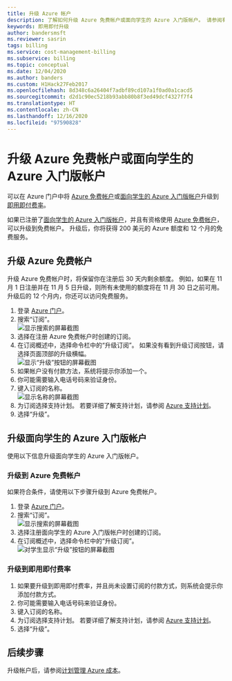```yaml
---
title: 升级 Azure 帐户
description: 了解如何升级 Azure 免费帐户或面向学生的 Azure 入门版帐户。 请参阅有关 Azure 支持计划的其他信息。
keywords: 即用即付升级
author: bandersmsft
ms.reviewer: sasrin
tags: billing
ms.service: cost-management-billing
ms.subservice: billing
ms.topic: conceptual
ms.date: 12/04/2020
ms.author: banders
ms.custom: H1Hack27Feb2017
ms.openlocfilehash: 8d348c6a26404f7adbf89cd107a1f0ad0a1cacd5
ms.sourcegitcommit: d2d1c90ec5218b93abb80b8f3ed49dcf4327f7f4
ms.translationtype: HT
ms.contentlocale: zh-CN
ms.lasthandoff: 12/16/2020
ms.locfileid: "97590828"
---
```

# <a name="upgrade-your-azure-free-account-or-azure-for-students-starter-account"></a>升级 Azure 免费帐户或面向学生的 Azure 入门版帐户

可以在 Azure 门户中将 [Azure 免费帐户](https://azure.microsoft.com/free/)或[面向学生的 Azure 入门版帐户](https://azure.microsoft.com/offers/ms-azr-0144p/)升级到[即用即付费率](https://azure.microsoft.com/offers/ms-azr-0003p/)。

如果已注册了[面向学生的 Azure 入门版帐户](https://azure.microsoft.com/offers/ms-azr-0144p/)，并且有资格使用 [Azure 免费帐户](https://azure.microsoft.com/free/)，可以升级到免费帐户。 升级后，你将获得 200 美元的 Azure 额度和 12 个月的免费服务。

<a id="freetrial"></a>

## <a name="upgrade-your-azure-free-account"></a>升级 Azure 免费帐户

升级 Azure 免费帐户时，将保留你在注册后 30 天内剩余额度。 例如，如果在 11 月 1 日注册并在 11 月 5 日升级，则所有未使用的额度将在 11 月 30 日之前可用。 升级后的 12 个月内，你还可以访问免费服务。

1. 登录 [Azure 门户](https://portal.azure.com)。
1. 搜索“订阅”。  
    ![显示搜索的屏幕截图](./media/upgrade-azure-subscription/search-subscriptions-ibiza.png)
1. 选择在注册 Azure 免费帐户时创建的订阅。
1. 在订阅概述中，选择命令栏中的“升级订阅”。 如果没有看到升级订阅按钮，请选择页面顶部的升级横幅。  
    ![显示“升级”按钮的屏幕截图](./media/upgrade-azure-subscription/free-upgrade-button.png)
1. 如果帐户没有付款方法，系统将提示你添加一个。
1. 你可能需要输入电话号码来验证身份。
1. 键入订阅的名称。  
     ![显示名称的屏幕截图](./media/upgrade-azure-subscription/free-upgrade-name.png)
1. 为订阅选择支持计划。 若要详细了解支持计划，请参阅 [Azure 支持计划](https://azure.microsoft.com/us/support/plans/)。
1. 选择“升级”。

<a id="student"></a>

## <a name="upgrade-your-azure-for-students-starter-account"></a>升级面向学生的 Azure 入门版帐户

使用以下信息升级面向学生的 Azure 入门版帐户。

### <a name="upgrade-to-an-azure-free-account"></a>升级到 Azure 免费帐户

如果符合条件，请使用以下步骤升级到 Azure 免费帐户。

1. 登录 [Azure 门户](https://portal.azure.com)。
1. 搜索“订阅”。  
    ![显示搜索的屏幕截图](./media/upgrade-azure-subscription/search-subscriptions-ibiza.png)
1. 选择注册面向学生的 Azure 入门版帐户时创建的订阅。
1. 在订阅概述中，选择命令栏中的“升级订阅”。  
    ![对学生显示“升级”按钮的屏幕截图](./media/upgrade-azure-subscription/student-upgrade-ibiza.png)

### <a name="upgrade-to-pay-as-you-go-rates"></a>升级到即用即付费率

1. 如果要升级到即用即付费率，并且尚未设置订阅的付款方式，则系统会提示你添加付款方式。
1. 你可能需要输入电话号码来验证身份。
1. 键入订阅的名称。
1. 为订阅选择支持计划。 若要详细了解支持计划，请参阅 [Azure 支持计划](https://azure.microsoft.com/us/support/plans/)。
1. 选择“升级”。

## <a name="next-steps"></a>后续步骤

升级帐户后，请参阅[计划管理 Azure 成本](../understand/plan-manage-costs.md)。

